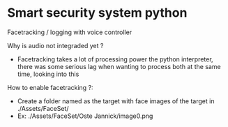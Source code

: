 # Smart security system python
 Facetracking / logging with voice controller
 
 Why is audio not integraded yet ? 
 - Facetracking takes a lot of processing power the python interpreter, there was some serious lag when wanting to process both at the same time, looking into this

How to enable facetracking ?:
 - Create a folder named as the target with face images of the target in ./Assets/FaceSet/
 - Ex: ./Assets/FaceSet/Oste Jannick/image0.png
